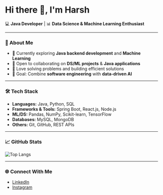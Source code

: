 # Hi there 👋, I'm Harsh  

💻 **Java Developer** | 📊 **Data Science & Machine Learning Enthusiast**  

---

### 🚀 About Me  
- 🌱 Currently exploring **Java backend development** and **Machine Learning**  
- 🤝 Open to collaborating on **DS/ML projects** & **Java applications**  
- 🧩 Love solving problems and building efficient solutions  
- 🎯 Goal: Combine **software engineering** with **data-driven AI**  

---

### 🛠️ Tech Stack  
- **Languages:** Java, Python, SQL  
- **Frameworks & Tools:** Spring Boot, React.js, Node.js  
- **ML/DS:** Pandas, NumPy, Scikit-learn, TensorFlow  
- **Databases:** MySQL, MongoDB  
- **Others:** Git, GitHub, REST APIs  

---

### 📈 GitHub Stats  

![Top Langs](https://github-readme-stats.vercel.app/api/top-langs/?username=HarshKonde&layout=compact&theme=tokyonight)  

---

### 🌐 Connect With Me  
- [LinkedIn](https://www.linkedin.com/in/harsh-konde-397a71295?utm_source=share&utm_campaign=share_via&utm_content=profile&utm_medium=android_app)  
- [Instagram](https://www.instagram.com/harrrshhh.12?igsh=aTh2YTFqNXFsZGY5)  

